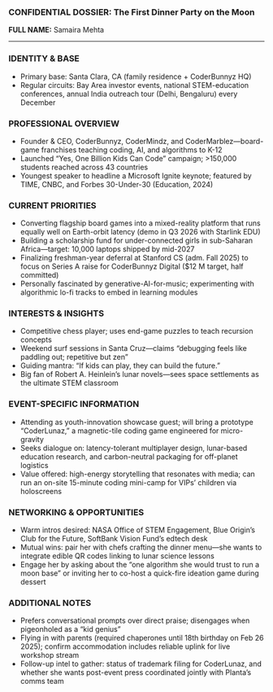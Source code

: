 ### CONFIDENTIAL DOSSIER: The First Dinner Party on the Moon

**FULL NAME:** Samaira Mehta

---
### IDENTITY & BASE
- Primary base: Santa Clara, CA (family residence + CoderBunnyz HQ)
- Regular circuits: Bay Area investor events, national STEM-education conferences, annual India outreach tour (Delhi, Bengaluru) every December

### PROFESSIONAL OVERVIEW
- Founder & CEO, CoderBunnyz, CoderMindz, and CoderMarblez—board-game franchises teaching coding, AI, and algorithms to K-12
- Launched “Yes, One Billion Kids Can Code” campaign; >150,000 students reached across 43 countries
- Youngest speaker to headline a Microsoft Ignite keynote; featured by TIME, CNBC, and Forbes 30-Under-30 (Education, 2024)

### CURRENT PRIORITIES
- Converting flagship board games into a mixed-reality platform that runs equally well on Earth-orbit latency (demo in Q3 2026 with Starlink EDU)
- Building a scholarship fund for under-connected girls in sub-Saharan Africa—target: 10,000 laptops shipped by mid-2027
- Finalizing freshman-year deferral at Stanford CS (adm. Fall 2025) to focus on Series A raise for CoderBunnyz Digital ($12 M target, half committed)
- Personally fascinated by generative-AI-for-music; experimenting with algorithmic lo-fi tracks to embed in learning modules

### INTERESTS & INSIGHTS
- Competitive chess player; uses end-game puzzles to teach recursion concepts
- Weekend surf sessions in Santa Cruz—claims “debugging feels like paddling out; repetitive but zen”
- Guiding mantra: “If kids can play, they can build the future.”
- Big fan of Robert A. Heinlein’s lunar novels—sees space settlements as the ultimate STEM classroom

### EVENT-SPECIFIC INFORMATION
- Attending as youth-innovation showcase guest; will bring a prototype “CoderLunaz,” a magnetic-tile coding game engineered for micro-gravity
- Seeks dialogue on: latency-tolerant multiplayer design, lunar-based education research, and carbon-neutral packaging for off-planet logistics
- Value offered: high-energy storytelling that resonates with media; can run an on-site 15-minute coding mini-camp for VIPs’ children via holoscreens

### NETWORKING & OPPORTUNITIES
- Warm intros desired: NASA Office of STEM Engagement, Blue Origin’s Club for the Future, SoftBank Vision Fund’s edtech desk
- Mutual wins: pair her with chefs crafting the dinner menu—she wants to integrate edible QR codes linking to lunar science lessons
- Engage her by asking about the “one algorithm she would trust to run a moon base” or inviting her to co-host a quick-fire ideation game during dessert

### ADDITIONAL NOTES
- Prefers conversational prompts over direct praise; disengages when pigeonholed as a “kid genius”
- Flying in with parents (required chaperones until 18th birthday on Feb 26 2025); confirm accommodation includes reliable uplink for live workshop stream
- Follow-up intel to gather: status of trademark filing for CoderLunaz, and whether she wants post-event press coordinated jointly with Planta’s comms team